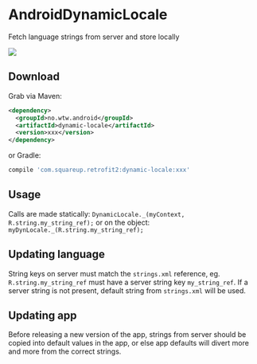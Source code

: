 AndroidDynamicLocale
====================

Fetch language strings from server and store locally

[![](https://jitpack.io/v/wtw-software/AndroidDynamicLocale.svg)](https://jitpack.io/#wtw-software/AndroidDynamicLocale)

Download
--------

Grab via Maven:
```xml
<dependency>
  <groupId>no.wtw.android</groupId>
  <artifactId>dynamic-locale</artifactId>
  <version>xxx</version>
</dependency>
```
or Gradle:
```groovy
compile 'com.squareup.retrofit2:dynamic-locale:xxx'
```

## Usage 

Calls are made statically: ```DynamicLocale._(myContext, R.string.my_string_ref);```
or on the object:  ```myDynLocale._(R.string.my_string_ref);```

## Updating language

String keys on server must match the ```strings.xml``` reference, eg. ```R.string.my_string_ref``` must have a server string key ```my_string_ref```. If a server string is not present, default string from ```strings.xml``` will be used.

## Updating app

Before releasing a new version of the app, strings from server should be copied into default values in the app, or else app defaults will divert more and more from the correct strings. 

